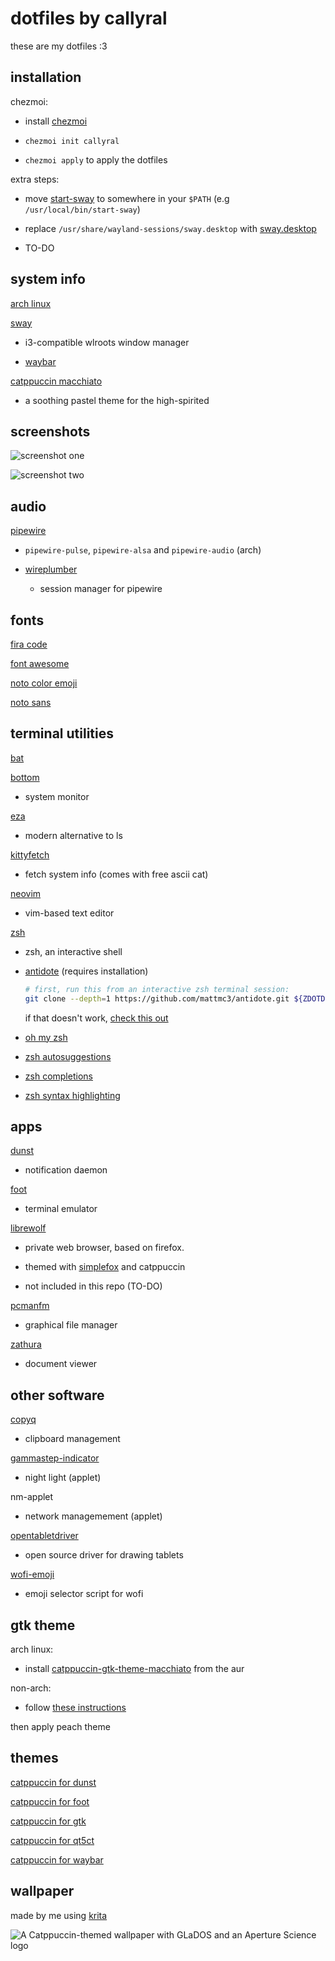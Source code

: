 # dotfiles by callyral

these are my dotfiles :3

## installation

chezmoi:

- install [chezmoi](https://www.chezmoi.io)

- `chezmoi init callyral`

- `chezmoi apply` to apply the dotfiles

extra steps:

- move [start-sway](path/start-sway) to somewhere in your `$PATH` (e.g `/usr/local/bin/start-sway`)

- replace `/usr/share/wayland-sessions/sway.desktop` with [sway.desktop](usr/share/wayland-sessions/sway.desktop)

- TO-DO

## system info

[arch linux](https://archlinux.org/)

[sway](https://swaywm.org)

- i3-compatible wlroots window manager

- [waybar](https://github.com/Alexays/Waybar)

[catppuccin macchiato](https://github.com/catppuccin/catppuccin)

- a soothing pastel theme for the high-spirited

## screenshots

![screenshot one](screenshots/1.png)

![screenshot two](screenshots/2.png)

## audio

[pipewire](https://wiki.archlinux.org/title/PipeWire)

- `pipewire-pulse`, `pipewire-alsa` and `pipewire-audio` (arch)

- [wireplumber](https://wiki.archlinux.org/title/WirePlumber)

  - session manager for pipewire

## fonts

[fira code](https://github.com/tonsky/FiraCode)

[font awesome](https://fontawesome.com)

[noto color emoji](https://fonts.google.com/noto/specimen/Noto+Color+Emoji)

[noto sans](https://fonts.google.com/noto/specimen/Noto+Sans)

## terminal utilities

[bat](https://github.com/sharkdp/bat)

[bottom](https://github.com/ClementTsang/bottom)
  
- system monitor

[eza](https://github.com/eza-community/eza)

- modern alternative to ls

[kittyfetch](https://github.com/callyral/kittyfetch)

- fetch system info (comes with free ascii cat)

[neovim](https://neovim.io)
  
- vim-based text editor

[zsh](https://www.zsh.org/)

- zsh, an interactive shell

- [antidote](https://getantidote.github.io) (requires installation)

  ```bash
  # first, run this from an interactive zsh terminal session:
  git clone --depth=1 https://github.com/mattmc3/antidote.git ${ZDOTDIR:-~}/.antidote
  ```

  if that doesn't work, [check this out](https://getantidote.github.io/install)

- [oh my zsh](https://ohmyz.sh)

- [zsh autosuggestions](https://github.com/zsh-users/zsh-autosuggestions)

- [zsh completions](https://github.com/zsh-users/zsh-completions)

- [zsh syntax highlighting](https://github.com/zsh-users/zsh-syntax-highlighting)

## apps

[dunst](https://dunst-project.org)

- notification daemon

[foot](https://codeberg.org/dnkl/foot)

- terminal emulator

[librewolf](https://librewolf.net) 
  
- private web browser, based on firefox. 

- themed with [simplefox](https://github.com/migueravila/SimpleFox) and catppuccin

- not included in this repo (TO-DO)

[pcmanfm](https://github.com/lxde/pcmanfm)

- graphical file manager

[zathura](https://pwmt.org/projects/zathura)

- document viewer

## other software

[copyq](https://github.com/hluk/CopyQ)

- clipboard management

[gammastep-indicator](https://gitlab.com/chinstrap/gammastep)

- night light (applet)

nm-applet

- network managemement (applet)

[opentabletdriver](https://github.com/OpenTabletDriver/OpenTabletDriver)

- open source driver for drawing tablets

[wofi-emoji](https://github.com/Zeioth/wofi-emoji)

- emoji selector script for wofi

## gtk theme 

arch linux:

- install [catppuccin-gtk-theme-macchiato](https://aur.archlinux.org/packages/catppuccin-gtk-theme-macchiato) from the aur

non-arch:

- follow [these instructions](https://github.com/catppuccin/gtk)

then apply peach theme

## themes

[catppuccin for dunst](https://github.com/catppuccin/dunst)

[catppuccin for foot](https://github.com/catppuccin/foot)

[catppuccin for gtk](https://github.com/catppuccin/gtk)

[catppuccin for qt5ct](https://github.com/catppuccin/qt5ct)

[catppuccin for waybar](https://github.com/catppuccin/waybar)

## wallpaper

made by me using [krita](https://krita.org)

![A Catppuccin-themed wallpaper with GLaDOS and an Aperture Science logo](home/dot_config/wallpaper.png)
